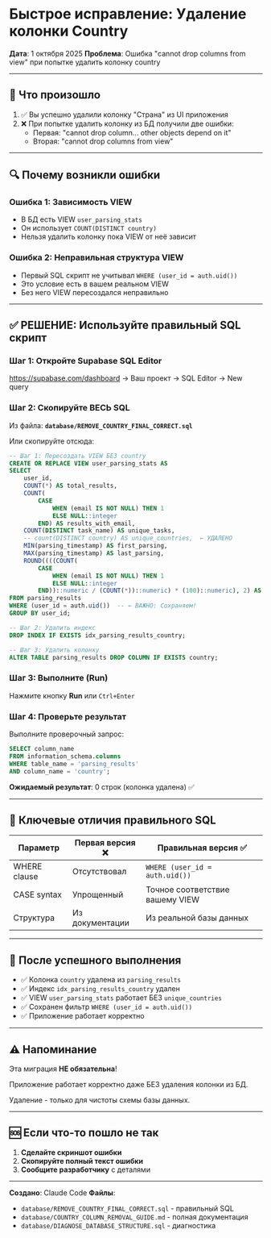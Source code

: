 # Быстрое исправление: Удаление колонки Country

**Дата**: 1 октября 2025
**Проблема**: Ошибка "cannot drop columns from view" при попытке удалить колонку country

---

## 🎯 Что произошло

1. ✅ Вы успешно удалили колонку "Страна" из UI приложения
2. ❌ При попытке удалить колонку из БД получили две ошибки:
   - Первая: "cannot drop column... other objects depend on it"
   - Вторая: "cannot drop columns from view"

---

## 🔍 Почему возникли ошибки

### Ошибка 1: Зависимость VIEW
- В БД есть VIEW `user_parsing_stats`
- Он использует `COUNT(DISTINCT country)`
- Нельзя удалить колонку пока VIEW от неё зависит

### Ошибка 2: Неправильная структура VIEW
- Первый SQL скрипт не учитывал `WHERE (user_id = auth.uid())`
- Это условие есть в вашем реальном VIEW
- Без него VIEW пересоздался неправильно

---

## ✅ РЕШЕНИЕ: Используйте правильный SQL скрипт

### Шаг 1: Откройте Supabase SQL Editor

https://supabase.com/dashboard → Ваш проект → SQL Editor → New query

### Шаг 2: Скопируйте ВЕСЬ SQL

Из файла: **`database/REMOVE_COUNTRY_FINAL_CORRECT.sql`**

Или скопируйте отсюда:

```sql
-- Шаг 1: Пересоздать VIEW БЕЗ country
CREATE OR REPLACE VIEW user_parsing_stats AS
SELECT
    user_id,
    COUNT(*) AS total_results,
    COUNT(
        CASE
            WHEN (email IS NOT NULL) THEN 1
            ELSE NULL::integer
        END) AS results_with_email,
    COUNT(DISTINCT task_name) AS unique_tasks,
    -- count(DISTINCT country) AS unique_countries,  ← УДАЛЕНО
    MIN(parsing_timestamp) AS first_parsing,
    MAX(parsing_timestamp) AS last_parsing,
    ROUND((((COUNT(
        CASE
            WHEN (email IS NOT NULL) THEN 1
            ELSE NULL::integer
        END))::numeric / (COUNT(*))::numeric) * (100)::numeric), 2) AS email_success_rate
FROM parsing_results
WHERE (user_id = auth.uid())  -- ← ВАЖНО: Сохраняем!
GROUP BY user_id;

-- Шаг 2: Удалить индекс
DROP INDEX IF EXISTS idx_parsing_results_country;

-- Шаг 3: Удалить колонку
ALTER TABLE parsing_results DROP COLUMN IF EXISTS country;
```

### Шаг 3: Выполните (Run)

Нажмите кнопку **Run** или `Ctrl+Enter`

### Шаг 4: Проверьте результат

Выполните проверочный запрос:

```sql
SELECT column_name
FROM information_schema.columns
WHERE table_name = 'parsing_results'
AND column_name = 'country';
```

**Ожидаемый результат**: 0 строк (колонка удалена) ✅

---

## 📝 Ключевые отличия правильного SQL

| Параметр | Первая версия ❌ | Правильная версия ✅ |
|----------|------------------|---------------------|
| WHERE clause | Отсутствовал | `WHERE (user_id = auth.uid())` |
| CASE syntax | Упрощенный | Точное соответствие вашему VIEW |
| Структура | Из документации | Из реальной базы данных |

---

## 🎉 После успешного выполнения

- ✅ Колонка `country` удалена из `parsing_results`
- ✅ Индекс `idx_parsing_results_country` удален
- ✅ VIEW `user_parsing_stats` работает БЕЗ `unique_countries`
- ✅ Сохранен фильтр `WHERE (user_id = auth.uid())`
- ✅ Приложение работает корректно

---

## ⚠️ Напоминание

Эта миграция **НЕ обязательна**!

Приложение работает корректно даже БЕЗ удаления колонки из БД.

Удаление - только для чистоты схемы базы данных.

---

## 🆘 Если что-то пошло не так

1. **Сделайте скриншот ошибки**
2. **Скопируйте полный текст ошибки**
3. **Сообщите разработчику** с деталями

---

**Создано**: Claude Code
**Файлы**:
- `database/REMOVE_COUNTRY_FINAL_CORRECT.sql` - правильный SQL
- `database/COUNTRY_COLUMN_REMOVAL_GUIDE.md` - полная документация
- `database/DIAGNOSE_DATABASE_STRUCTURE.sql` - диагностика
